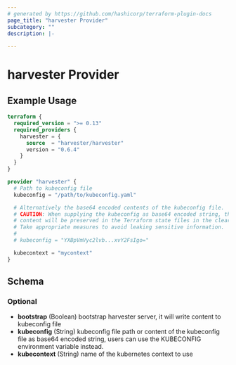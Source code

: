 ```yaml
---
# generated by https://github.com/hashicorp/terraform-plugin-docs
page_title: "harvester Provider"
subcategory: ""
description: |-
  
---
```


# harvester Provider



## Example Usage

```terraform
terraform {
  required_version = ">= 0.13"
  required_providers {
    harvester = {
      source  = "harvester/harvester"
      version = "0.6.4"
    }
  }
}

provider "harvester" {
  # Path to kubeconfig file
  kubeconfig = "/path/to/kubeconfig.yaml"

  # Alternatively the base64 encoded contents of the kubeconfig file.
  # CAUTION: When supplying the kubeconfig as base64 encoded string, the
  # content will be preserved in the Terraform state files in the clear.
  # Take appropriate measures to avoid leaking sensitive information.
  #
  # kubeconfig = "YXBpVmVyc2lvb...xvY2FsIgo="

  kubecontext = "mycontext"
}
```

<!-- schema generated by tfplugindocs -->
## Schema

### Optional

- **bootstrap** (Boolean) bootstrap harvester server, it will write content to kubeconfig file
- **kubeconfig** (String) kubeconfig file path or content of the kubeconfig file as base64 encoded string, users can use the KUBECONFIG environment variable instead.
- **kubecontext** (String) name of the kubernetes context to use

